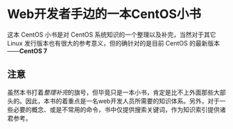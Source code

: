 # Web开发者手边的一本CentOS小书
这本 CentOS 小书是对 CentOS 系统知识的一个整理以及补完，当然对于其它 Linux 发行版本也有很大的参考意义，但的确针对的是目前 CentOS 的最新版本——**CentOS 7**

## 注意
虽然本书打着*整理补完*的旗号，但毕竟只是一本小书，肯定是比不上外面那些大部头的。因此，本书的着重点是一名web开发人员所需要的知识体系。另外，对于一些必要的概念、或是不常用的命令，书中仅提供搜索关键词，作为知识索引提供诸君参考。
